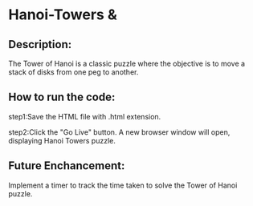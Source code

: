 # Hanoi-Towers &

## Description:

The Tower of Hanoi is a classic puzzle where the objective is to move a stack of disks from one peg to another.

## How to run the code:

step1:Save the HTML file with .html extension.

step2:Click the "Go Live" button. A new browser window will open, displaying Hanoi Towers puzzle.

## Future Enchancement:

Implement a timer to track the time taken to solve the Tower of Hanoi puzzle.
